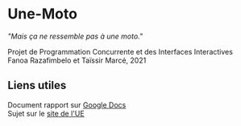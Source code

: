 # Une-Moto
*"Mais ça ne ressemble pas à une moto."* 
  
Projet de Programmation Concurrente et des Interfaces Interactives  
Fanoa Razafimbelo et Taïssir Marcé, 2021

## Liens utiles
Document rapport sur [Google Docs](https://docs.google.com/document/d/10gTalb20ITx9xk9LyZNnMfL673gcbdIXPw-aTBlLXsc/edit?usp=sharing)  
Sujet sur le [site de l'UE](https://perso.limsi.fr/sabouret/cours/pcii/projet.html#principe-general)
